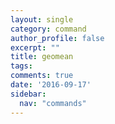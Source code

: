 ```yaml
---
layout: single
category: command
author_profile: false
excerpt: ""
title: geomean
tags:
comments: true
date: '2016-09-17'
sidebar:
  nav: "commands"
---
```


